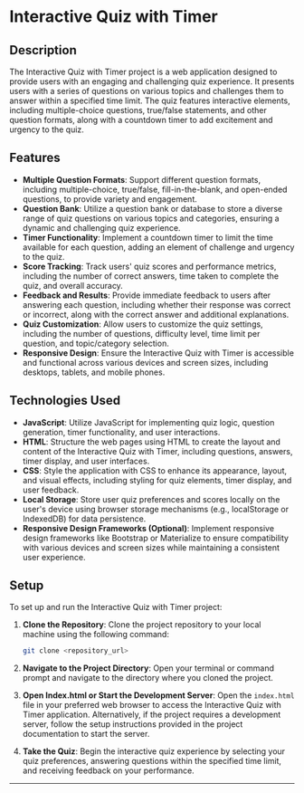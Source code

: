 # Interactive Quiz with Timer

## Description

The Interactive Quiz with Timer project is a web application designed to provide users with an engaging and challenging quiz experience. It presents users with a series of questions on various topics and challenges them to answer within a specified time limit. The quiz features interactive elements, including multiple-choice questions, true/false statements, and other question formats, along with a countdown timer to add excitement and urgency to the quiz.

## Features

- **Multiple Question Formats**: Support different question formats, including multiple-choice, true/false, fill-in-the-blank, and open-ended questions, to provide variety and engagement.
- **Question Bank**: Utilize a question bank or database to store a diverse range of quiz questions on various topics and categories, ensuring a dynamic and challenging quiz experience.
- **Timer Functionality**: Implement a countdown timer to limit the time available for each question, adding an element of challenge and urgency to the quiz.
- **Score Tracking**: Track users' quiz scores and performance metrics, including the number of correct answers, time taken to complete the quiz, and overall accuracy.
- **Feedback and Results**: Provide immediate feedback to users after answering each question, including whether their response was correct or incorrect, along with the correct answer and additional explanations.
- **Quiz Customization**: Allow users to customize the quiz settings, including the number of questions, difficulty level, time limit per question, and topic/category selection.
- **Responsive Design**: Ensure the Interactive Quiz with Timer is accessible and functional across various devices and screen sizes, including desktops, tablets, and mobile phones.

## Technologies Used

- **JavaScript**: Utilize JavaScript for implementing quiz logic, question generation, timer functionality, and user interactions.
- **HTML**: Structure the web pages using HTML to create the layout and content of the Interactive Quiz with Timer, including questions, answers, timer display, and user interfaces.
- **CSS**: Style the application with CSS to enhance its appearance, layout, and visual effects, including styling for quiz elements, timer display, and user feedback.
- **Local Storage**: Store user quiz preferences and scores locally on the user's device using browser storage mechanisms (e.g., localStorage or IndexedDB) for data persistence.
- **Responsive Design Frameworks (Optional)**: Implement responsive design frameworks like Bootstrap or Materialize to ensure compatibility with various devices and screen sizes while maintaining a consistent user experience.

## Setup

To set up and run the Interactive Quiz with Timer project:

1. **Clone the Repository**: Clone the project repository to your local machine using the following command:

   ```bash
   git clone <repository_url>
   ```

2. **Navigate to the Project Directory**: Open your terminal or command prompt and navigate to the directory where you cloned the project.

3. **Open Index.html or Start the Development Server**: Open the `index.html` file in your preferred web browser to access the Interactive Quiz with Timer application. Alternatively, if the project requires a development server, follow the setup instructions provided in the project documentation to start the server.

4. **Take the Quiz**: Begin the interactive quiz experience by selecting your quiz preferences, answering questions within the specified time limit, and receiving feedback on your performance.

---
